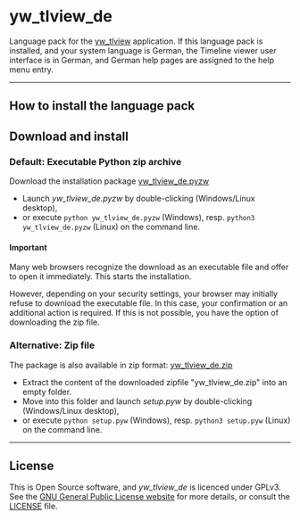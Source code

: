# yw_tlview_de

Language pack for the [yw_tlview](https://github.com/peter88213/yw_tlview) application.
If this language pack is installed, and your system language is German, the Timeline viewer 
user interface is in German, and German help pages are assigned to the help menu entry. 

---

## How to install the language pack

## Download and install

### Default: Executable Python zip archive

Download the installation package [yw_tlview_de.pyzw](https://github.com/peter88213/yw_tlview_de/raw/main/yw_tlview_de.pyzw)

- Launch *yw_tlview_de.pyzw* by double-clicking (Windows/Linux desktop),
- or execute `python yw_tlview_de.pyzw` (Windows), resp. `python3 yw_tlview_de.pyzw` (Linux) on the command line.

#### Important

Many web browsers recognize the download as an executable file and offer to open it immediately. 
This starts the installation.

However, depending on your security settings, your browser may 
initially  refuse  to download the executable file. 
In this case, your confirmation or an additional action is required. 
If this is not possible, you have the option of downloading 
the zip file. 


### Alternative: Zip file

The package is also available in zip format: [yw_tlview_de.zip](https://github.com/peter88213/yw_tlview_de/raw/main/yw_tlview_de.zip)

- Extract the content of the downloaded zipfile "yw_tlview_de.zip" into an empty folder.
- Move into this folder and launch *setup.pyw* by double-clicking (Windows/Linux desktop), 
- or execute `python setup.pyw` (Windows), resp. `python3 setup.pyw` (Linux) on the command line.

---

## License

This is Open Source software, and *yw_tlview_de* is licenced under GPLv3. See the
[GNU General Public License website](https://www.gnu.org/licenses/gpl-3.0.en.html) for more
details, or consult the [LICENSE](https://github.com/peter88213/yw_tlview_de/blob/main/LICENSE) file.

